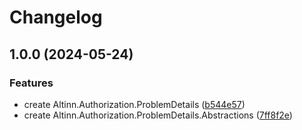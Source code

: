 # Changelog

## 1.0.0 (2024-05-24)


### Features

* create Altinn.Authorization.ProblemDetails ([b544e57](https://github.com/Altinn/altinn-authorization-utils/commit/b544e57b6bec5d81c36bd693e73082c3ea11eec2))
* create Altinn.Authorization.ProblemDetails.Abstractions ([7ff8f2e](https://github.com/Altinn/altinn-authorization-utils/commit/7ff8f2e20dd563bf01c0e11456ee36122f9de539))

